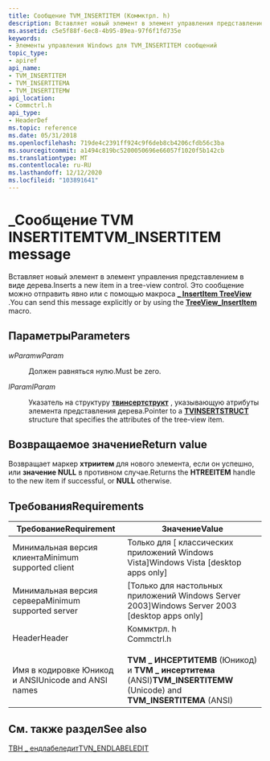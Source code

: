 ```yaml
---
title: Сообщение TVM_INSERTITEM (Коммктрл. h)
description: Вставляет новый элемент в элемент управления представлением в виде дерева. Это сообщение можно отправить явно или с помощью \_ макроса InsertItem TreeView.
ms.assetid: c5e5f88f-6ec8-4b95-89ea-97f6f1fd735e
keywords:
- Элементы управления Windows для TVM_INSERTITEM сообщений
topic_type:
- apiref
api_name:
- TVM_INSERTITEM
- TVM_INSERTITEMA
- TVM_INSERTITEMW
api_location:
- Commctrl.h
api_type:
- HeaderDef
ms.topic: reference
ms.date: 05/31/2018
ms.openlocfilehash: 719de4c2391ff924c9f6deb8cb4206cfdb56c3ba
ms.sourcegitcommit: a1494c819bc5200050696e66057f1020f5b142cb
ms.translationtype: MT
ms.contentlocale: ru-RU
ms.lasthandoff: 12/12/2020
ms.locfileid: "103891641"
---
```

# <a name="tvm_insertitem-message"></a><span data-ttu-id="057d3-105">\_Сообщение TVM INSERTITEM</span><span class="sxs-lookup"><span data-stu-id="057d3-105">TVM\_INSERTITEM message</span></span>

<span data-ttu-id="057d3-106">Вставляет новый элемент в элемент управления представлением в виде дерева.</span><span class="sxs-lookup"><span data-stu-id="057d3-106">Inserts a new item in a tree-view control.</span></span> <span data-ttu-id="057d3-107">Это сообщение можно отправить явно или с помощью макроса [**\_ InsertItem TreeView**](/windows/desktop/api/Commctrl/nf-commctrl-treeview_insertitem) .</span><span class="sxs-lookup"><span data-stu-id="057d3-107">You can send this message explicitly or by using the [**TreeView\_InsertItem**](/windows/desktop/api/Commctrl/nf-commctrl-treeview_insertitem) macro.</span></span>

## <a name="parameters"></a><span data-ttu-id="057d3-108">Параметры</span><span class="sxs-lookup"><span data-stu-id="057d3-108">Parameters</span></span>

<dl> <dt>

<span data-ttu-id="057d3-109">*wParam*</span><span class="sxs-lookup"><span data-stu-id="057d3-109">*wParam*</span></span> 
</dt> <dd><span data-ttu-id="057d3-110">Должен равняться нулю.</span><span class="sxs-lookup"><span data-stu-id="057d3-110">Must be zero.</span></span></dd> <dt>

<span data-ttu-id="057d3-111">*lParam*</span><span class="sxs-lookup"><span data-stu-id="057d3-111">*lParam*</span></span> 
</dt> <dd>

<span data-ttu-id="057d3-112">Указатель на структуру [**твинсертструкт**](/windows/win32/api/commctrl/ns-commctrl-tvinsertstructa) , указывающую атрибуты элемента представления дерева.</span><span class="sxs-lookup"><span data-stu-id="057d3-112">Pointer to a [**TVINSERTSTRUCT**](/windows/win32/api/commctrl/ns-commctrl-tvinsertstructa) structure that specifies the attributes of the tree-view item.</span></span>

</dd> </dl>

## <a name="return-value"></a><span data-ttu-id="057d3-113">Возвращаемое значение</span><span class="sxs-lookup"><span data-stu-id="057d3-113">Return value</span></span>

<span data-ttu-id="057d3-114">Возвращает маркер **хтриитем** для нового элемента, если он успешно, или **значение NULL** в противном случае.</span><span class="sxs-lookup"><span data-stu-id="057d3-114">Returns the **HTREEITEM** handle to the new item if successful, or **NULL** otherwise.</span></span>

## <a name="requirements"></a><span data-ttu-id="057d3-115">Требования</span><span class="sxs-lookup"><span data-stu-id="057d3-115">Requirements</span></span>



| <span data-ttu-id="057d3-116">Требование</span><span class="sxs-lookup"><span data-stu-id="057d3-116">Requirement</span></span> | <span data-ttu-id="057d3-117">Значение</span><span class="sxs-lookup"><span data-stu-id="057d3-117">Value</span></span> |
|-------------------------------------|---------------------------------------------------------------------------------------|
| <span data-ttu-id="057d3-118">Минимальная версия клиента</span><span class="sxs-lookup"><span data-stu-id="057d3-118">Minimum supported client</span></span><br/> | <span data-ttu-id="057d3-119">Только для \[ классических приложений Windows Vista\]</span><span class="sxs-lookup"><span data-stu-id="057d3-119">Windows Vista \[desktop apps only\]</span></span><br/>                                        |
| <span data-ttu-id="057d3-120">Минимальная версия сервера</span><span class="sxs-lookup"><span data-stu-id="057d3-120">Minimum supported server</span></span><br/> | <span data-ttu-id="057d3-121">\[Только для настольных приложений Windows Server 2003\]</span><span class="sxs-lookup"><span data-stu-id="057d3-121">Windows Server 2003 \[desktop apps only\]</span></span><br/>                                  |
| <span data-ttu-id="057d3-122">Header</span><span class="sxs-lookup"><span data-stu-id="057d3-122">Header</span></span><br/>                   | <dl> <span data-ttu-id="057d3-123"><dt>Коммктрл. h</dt></span><span class="sxs-lookup"><span data-stu-id="057d3-123"><dt>Commctrl.h</dt></span></span> </dl> |
| <span data-ttu-id="057d3-124">Имя в кодировке Юникод и ANSI</span><span class="sxs-lookup"><span data-stu-id="057d3-124">Unicode and ANSI names</span></span><br/>   | <span data-ttu-id="057d3-125">**TVM \_ ИНСЕРТИТЕМВ** (Юникод) и **TVM \_ инсертитема** (ANSI)</span><span class="sxs-lookup"><span data-stu-id="057d3-125">**TVM\_INSERTITEMW** (Unicode) and **TVM\_INSERTITEMA** (ANSI)</span></span><br/>             |



## <a name="see-also"></a><span data-ttu-id="057d3-126">См. также раздел</span><span class="sxs-lookup"><span data-stu-id="057d3-126">See also</span></span>

<dl> <dt>

[<span data-ttu-id="057d3-127">ТВН \_ ендлабеледит</span><span class="sxs-lookup"><span data-stu-id="057d3-127">TVN\_ENDLABELEDIT</span></span>](tvn-endlabeledit.md)
</dt> </dl>

 

 





